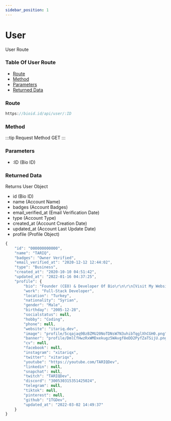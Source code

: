 ```yaml
---
sidebar_position: 1
---
```


# User

User Route

### Table Of User Route

- [Route](#route)
- [Method](#method)
- [Parameters](#parameters)
- [Returned Data](#returned-data)

### Route
```js
https://bioid.id/api/user/:ID
```

### Method
:::tip Request Method
GET
:::

### Parameters
- :ID (Bio ID)

### Returned Data
Returns User Object
- id (Bio ID)
- name (Account Name)
- badges (Account Badges)
- email_verified_at (Email Verification Date)
- type (Account Type)
- created_at (Account Creation Date)
- updated_at (Account Last Update Date)
- profile (Profile Object)
```js
{
	"id": "000000000000",
	"name": "TARIQ",
	"badges": "Owner Verified",
	"email_verified_at": "2020-12-12 12:44:02",
	"type": "Business",
	"created_at": "2020-10-10 04:51:42",
	"updated_at": "2022-01-16 04:37:25",
	"profile": {
		"bio": "Founder (CEO) & Developer Of Bio\r\n\r\n[Visit My Website](https://itariq.dev)",
		"work": "Full-Stack Developer",
		"location": "Turkey",
		"nationality": "Syrian",
		"gender": "Male",
		"birthday": "2005-12-28",
		"socialstatus": null,
		"hobby": "Coding",
		"phone": null,
		"website": "itariq.dev",
		"image": "profile/5cqajaq9BzBZMU20NoTDNsW7N3uhibTqglXhCGH0.png",
		"banner": "profile/DmlCfHwzRxWMDxekugz5WAvgf8eDD2PyfZaTSijU.png",
		"cv": null,
		"facebook": null,
		"instagram": "xitariqx",
		"twitter": "xitariqx",
		"youtube": "https://youtube.com/TARIQDev",
		"linkedin": null,
		"snapchat": null,
		"twitch": "TARIQDev",
		"discord": "300530315351425024",
		"telegram": null,
		"tiktok": null,
		"pinterest": null,
		"github": "1TGDev",
		"updated_at": "2022-03-02 14:49:37"
	}
}
```